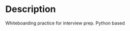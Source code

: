 
# <a name="description">
# Description

Whiteboarding practice for interview prep. Python based
</a>
